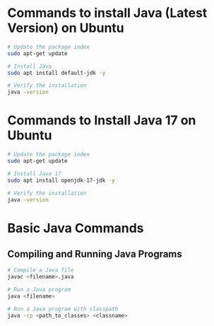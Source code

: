 # Commands to install Java (Latest Version) on Ubuntu

```bash
# Update the package index
sudo apt-get update

# Install Java
sudo apt install default-jdk -y

# Verify the installation
java -version
```

# Commands to Install Java 17 on Ubuntu

```bash
# Update the package index
sudo apt-get update

# Install Java 17
sudo apt install openjdk-17-jdk -y

# Verify the installation
java -version
```

# Basic Java Commands

## Compiling and Running Java Programs

```bash
# Compile a Java file
javac <filename>.java

# Run a Java program
java <filename>

# Run a Java program with classpath
java -cp <path_to_classes> <classname>
```
